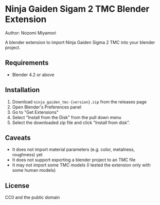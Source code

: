 Ninja Gaiden Sigam 2 TMC Blender Extension
==========================================

Author: Nozomi Miyamori

A blender extension to import Ninja Gaiden Sigma 2 TMC into
your blender project.

Requirements
------------

* Blender 4.2 or above

Installation
------------

1. Download `ninja_gaiden_tmc-{version}.zip` from the releases page
1. Open Blender's Preferences panel
1. Go to "Get Extensions"
1. Select "Install from the Disk" from the pull down menu
1. Select the downloaded zip file and click "Install from disk".

Caveats
-------

* It does not import material parameters (e.g. color, metalness, roughness) yet
* It does not support exporting a blender project to an TMC file
* It may not import some TMC models (I tested the extension only with some human models)

License
-------

CC0 and the public domain
